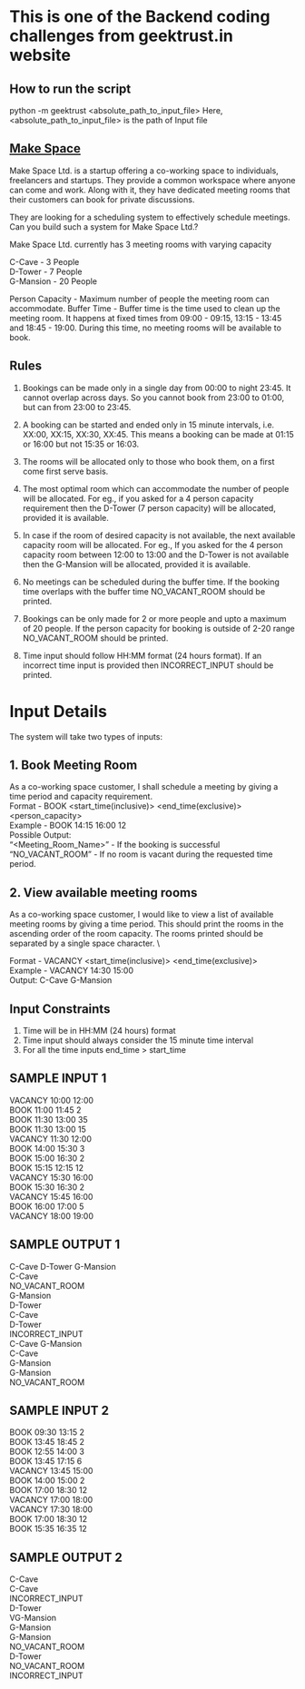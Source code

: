 # This is one of the Backend coding challenges from geektrust.in website

## How to run the script
python -m geektrust <absolute_path_to_input_file>
Here, <absolute_path_to_input_file> is the path of Input file

## [Make Space](https://www.geektrust.in/coding-problem/backend/make-space)

Make Space Ltd. is a startup offering a co-working space to individuals, freelancers and startups. They provide a common workspace where anyone can come and work. Along with it, they have dedicated meeting rooms that their customers can book for private discussions.

They are looking for a scheduling system to effectively schedule meetings. Can you build such a system for Make Space Ltd.?

Make Space Ltd. currently has 3 meeting rooms with varying capacity


C-Cave - 3 People \
D-Tower - 7 People \
G-Mansion - 20 People 

Person Capacity - Maximum number of people the meeting room can accommodate.
Buffer Time - Buffer time is the time used to clean up the meeting room. It happens at fixed times from 09:00 - 09:15, 13:15 - 13:45 and 18:45 - 19:00. During this time, no meeting rooms will be available to book.


## Rules

1. Bookings can be made only in a single day from 00:00 to night 23:45. It cannot overlap across days. So you cannot book from 23:00 to 01:00, but can from 23:00 to 23:45.

2. A booking can be started and ended only in 15 minute intervals, i.e. XX:00, XX:15, XX:30, XX:45. This means a booking can be made at 01:15 or 16:00 but not 15:35 or 16:03.

3. The rooms will be allocated only to those who book them, on a first come first serve basis.

4. The most optimal room which can accommodate the number of people will be allocated. For eg., if you asked for a 4 person capacity requirement then the D-Tower (7 person capacity) will be allocated, provided it is available.

5. In case if the room of desired capacity is not available, the next available capacity room will be allocated. For eg., If you asked for the 4 person capacity room between 12:00 to 13:00 and the D-Tower is not available then the G-Mansion will be allocated, provided it is available.

6. No meetings can be scheduled during the buffer time. If the booking time overlaps with the buffer time NO_VACANT_ROOM should be printed.

7. Bookings can be only made for 2 or more people and upto a maximum of 20 people. If the person capacity for booking is outside of 2-20 range NO_VACANT_ROOM should be printed.

8. Time input should follow HH:MM format (24 hours format). If an incorrect time input is provided then INCORRECT_INPUT should be printed.


# Input Details

The system will take two types of inputs:

## 1. Book Meeting Room

As a co-working space customer, I shall schedule a meeting by giving a time period and capacity requirement. \
Format - BOOK <start_time(inclusive)> <end_time(exclusive)> <person_capacity> \
Example - BOOK 14:15 16:00 12 \
Possible Output: \
“<Meeting_Room_Name>” - If the booking is successful \
“NO_VACANT_ROOM” - If no room is vacant during the requested time period.

## 2. View available meeting rooms

As a co-working space customer, I would like to view a list of available meeting rooms by giving a time period. This should print the rooms in the ascending order of the room capacity. The rooms printed should be separated by a single space character. \

Format - VACANCY <start_time(inclusive)> <end_time(exclusive)> \
Example - VACANCY 14:30 15:00 \
Output: C-Cave G-Mansion


## Input Constraints

1. Time will be in HH:MM (24 hours) format
2. Time input should always consider the 15 minute time interval
3. For all the time inputs end_time > start_time


## SAMPLE INPUT 1

VACANCY 10:00 12:00 \
BOOK 11:00 11:45 2	\
BOOK 11:30 13:00 35	\
BOOK 11:30 13:00 15	\
VACANCY 11:30 12:00	\
BOOK 14:00 15:30 3	\
BOOK 15:00 16:30 2	\
BOOK 15:15 12:15 12	\
VACANCY 15:30 16:00	\
BOOK 15:30 16:30 2	\
VACANCY 15:45 16:00	\
BOOK 16:00 17:00 5	\
VACANCY 18:00 19:00

## SAMPLE OUTPUT 1

C-Cave D-Tower G-Mansion \
C-Cave\
NO_VACANT_ROOM \
G-Mansion \
D-Tower \
C-Cave \
D-Tower \
INCORRECT_INPUT \
C-Cave G-Mansion \
C-Cave \
G-Mansion \
G-Mansion \
NO_VACANT_ROOM


## SAMPLE INPUT 2

BOOK 09:30 13:15 2 \
BOOK 13:45 18:45 2 \
BOOK 12:55 14:00 3 \
BOOK 13:45 17:15 6 \
VACANCY 13:45 15:00	\
BOOK 14:00 15:00 2	\
BOOK 17:00 18:30 12 \
VACANCY 17:00 18:00	\
VACANCY 17:30 18:00 \
BOOK 17:00 18:30 12 \
BOOK 15:35 16:35 12

## SAMPLE OUTPUT 2

C-Cave \
C-Cave \
INCORRECT_INPUT \
D-Tower \
VG-Mansion \
G-Mansion \
G-Mansion \
NO_VACANT_ROOM \
D-Tower \
NO_VACANT_ROOM \
INCORRECT_INPUT
